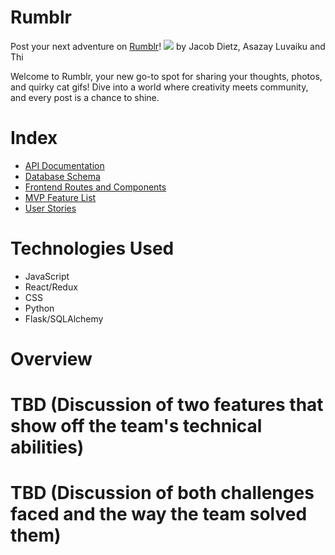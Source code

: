 # Rumblr

Post your next adventure on [Rumblr](https://tumblr-project.onrender.com/)!
![](https://i.imgur.com/BgmyTZ8.png)
by Jacob Dietz, Asazay Luvaiku and Thi

Welcome to Rumblr, your new go-to spot for sharing your thoughts, photos, and quirky cat gifs! Dive into a world where creativity meets community, and every post is a chance to shine.


# Index

- [API Documentation](https://github.com/greenbar91/Tumblr-Project/wiki/API-Routes)
- [Database Schema](https://github.com/greenbar91/Tumblr-Project/wiki/Database-Schema)
- [Frontend Routes and Components](https://github.com/greenbar91/Tumblr-Project/wiki/Frontend-Routes)
- [MVP Feature List](https://github.com/greenbar91/Tumblr-Project/wiki/MVP-Feature-List)
- [User Stories](https://github.com/greenbar91/Tumblr-Project/wiki/User-Stories)

# Technologies Used

- JavaScript
- React/Redux
- CSS
- Python
- Flask/SQLAlchemy


# Overview

# TBD (Discussion of two features that show off the team's technical abilities)

# TBD (Discussion of both challenges faced and the way the team solved them)
